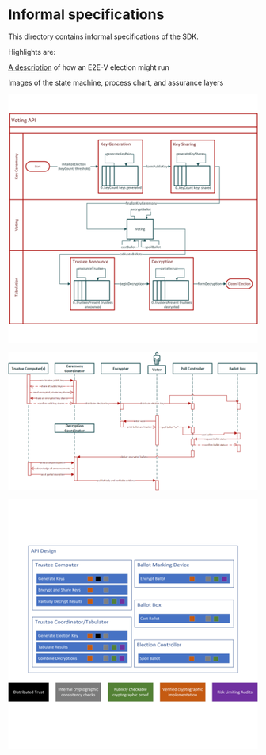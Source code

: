 # Informal specifications

This directory contains informal specifications of the SDK.

Highlights are:

[A description](description/election.html) of how an E2E-V election might run

Images of the state machine, process chart, and assurance layers

![State machine](statemachine.png)

![Process Chart](process.png)

![Assurance Layers](assurancechart.png)

